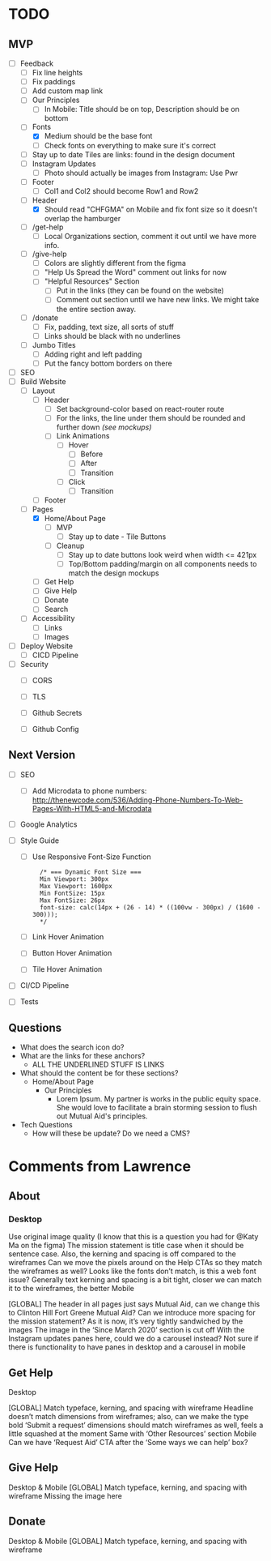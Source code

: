 # TODO

## MVP

- [ ] Feedback
  - [ ] Fix line heights
  - [ ] Fix paddings
  - [ ] Add custom map link
  - [ ] Our Principles
    - [ ] In Mobile: Title should be on top, Description should be on bottom
  - [ ] Fonts
    - [x] Medium should be the base font
    - [ ] Check fonts on everything to make sure it's correct
  - [ ] Stay up to date Tiles are links: found in the design document
  - [ ] Instagram Updates
    - [ ] Photo should actually be images from Instagram: Use Pwr
  - [ ] Footer
    - [ ] Col1 and Col2 should become Row1 and Row2
  - [ ] Header
    - [x] Should read "CHFGMA" on Mobile and fix font size so it doesn't overlap the hamburger
  - [ ] /get-help
    - [ ] Local Organizations section, comment it out until we have more info.
  - [ ] /give-help
    - [ ] Colors are slightly different from the figma
    - [ ] "Help Us Spread the Word" comment out links for now
    - [ ] "Helpful Resources" Section
      - [ ] Put in the links (they can be found on the website)
      - [ ] Comment out section until we have new links. We might take the entire section away.
  - [ ] /donate
    - [ ] Fix, padding, text size, all sorts of stuff
    - [ ] Links should be black with no underlines
  - [ ] Jumbo Titles
    - [ ] Adding right and left padding
    - [ ] Put the fancy bottom borders on there
- [ ] SEO
- [ ] Build Website
  - [ ] Layout
    - [ ] Header
      - [ ] Set background-color based on react-router route
      - [ ] For the links, the line under them should be rounded and further down *(see mockups)*
      - [ ] Link Animations
        - [ ] Hover
          - [ ] Before
          - [ ] After
          - [ ] Transition
        - [ ] Click
          - [ ] Transition
    - [ ] Footer
  - [ ] Pages
    - [X] Home/About Page
      - [ ] MVP
        - [ ] Stay up to date - Tile Buttons
      - [ ] Cleanup
        - [ ] Stay up to date buttons look weird when width <= 421px
        - [ ] Top/Bottom padding/margin on all components needs to match the design mockups
    - [ ] Get Help
    - [ ] Give Help
    - [ ] Donate
    - [ ] Search
  - [ ] Accessibility
    - [ ] Links
    - [ ] Images
- [ ] Deploy Website
  - [ ] CICD Pipeline
- [ ] Security
  - [ ] CORS
  - [ ] TLS
  - [ ] Github Secrets
  - [ ] Github Config


## Next Version

- [ ] SEO
  - [ ] Add Microdata to phone numbers: http://thenewcode.com/536/Adding-Phone-Numbers-To-Web-Pages-With-HTML5-and-Microdata
- [ ] Google Analytics
- [ ] Style Guide
  - [ ] Use Responsive Font-Size Function

    ```{css
      /* === Dynamic Font Size ===
      Min Viewport: 300px
      Max Viewport: 1600px
      Min FontSize: 15px
      Max FontSize: 26px
      font-size: calc(14px + (26 - 14) * ((100vw - 300px) / (1600 - 300)));
      */
    ```

  - [ ] Link Hover Animation
  - [ ] Button Hover Animation
  - [ ] Tile Hover Animation
- [ ] CI/CD Pipeline
- [ ] Tests


## Questions

- What does the search icon do?
- What are the links for these anchors?
  - ALL THE UNDERLINED STUFF IS LINKS
  <!-- - Home/About Page
    - Where we act
      - "Mutual Aid NYC"
    - Stay up to date
      - "Subscribe to our weekly newsletter"
      - "Join the conversation on Slack"
      - "Follow us on Instagram for updates"
  - Footer
    - "Subscribe to our weekly newsletter"
    - "Join us on Slack" -->
- What should the content be for these sections?
  - Home/About Page
    - Our Principles
      - Lorem Ipsum. My partner is works in the public equity space. She would love to facilitate a brain storming session to flush out Mutual Aid's principles.
- Tech Questions
  - How will these be update? Do we need a CMS?


# Comments from Lawrence

## About
### Desktop

Use original image quality (I know that this is a question you had for @Katy Ma on the figma)
The mission statement is title case when it should be sentence case. Also, the kerning and spacing is off compared to the wireframes
Can we move the pixels around on the Help CTAs so they match the wireframes as well?
Looks like the fonts don’t match, is this a web font issue?
Generally text kerning and spacing is a bit tight, closer we can match it to the wireframes, the better
Mobile

[GLOBAL] The header in all pages just says Mutual Aid, can we change this to Clinton Hill Fort Greene Mutual Aid?
Can we introduce more spacing for the mission statement? As it is now, it’s very tightly sandwiched by the images
The image in the ‘Since March 2020’ section is cut off
With the Instagram updates panes here, could we do a carousel instead? Not sure if there is functionality to have panes in desktop and a carousel in mobile

## Get Help
Desktop

[GLOBAL] Match typeface, kerning, and spacing with wireframe
Headline doesn’t match dimensions from wireframes; also, can we make the type bold
‘Submit a request’ dimensions should match wireframes as well, feels a little squashed at the moment
Same with  ‘Other Resources’ section
Mobile
Can we have ‘Request Aid’ CTA after the ‘Some ways we can help’ box?

## Give Help
Desktop & Mobile
[GLOBAL] Match typeface, kerning, and spacing with wireframe
Missing the image here

## Donate
Desktop & Mobile
[GLOBAL] Match typeface, kerning, and spacing with wireframe